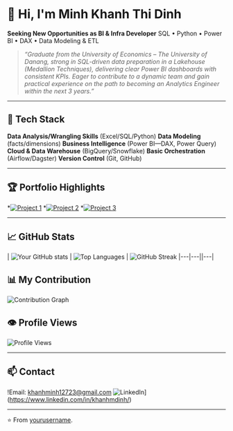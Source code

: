 # 👋 Hi, I'm **Minh Khanh Thi Dinh**

**Seeking New Opportunities as BI & Infra Developer**
SQL • Python • Power BI • DAX • Data Modeling & ETL

> *“Graduate from the University of Economics – The University of Danang, strong in SQL-driven data preparation in a Lakehouse (Medallion Techniques), delivering clear Power BI dashboards with consistent KPIs. Eager to contribute to a dynamic team and gain practical experience on the path to becoming an Analytics Engineer within the next 3 years.”*

---

## 🧰 Tech Stack

**Data Analysis/Wrangling Skills** (Excel/SQL/Python)
**Data Modeling** (facts/dimensions)
**Business Intelligence** (Power BI—DAX, Power Query)
**Cloud & Data Warehouse** (BigQuery/Snowflake)
**Basic Orchestration** (Airflow/Dagster)
**Version Control** (Git, GitHub)

---

## 🏆 Portfolio Highlights
*[![Project 1](https://github-readme-stats.vercel.app/api/pin/?username=khanhmdinh&repo=project1&theme=radical)](https://github.com/khanhmdinh/khanhmdinh.github.io/tree/main/01_End-to-End%20Azure%20Databricks%20Lakehouse%20%E2%80%93%20Traffic%20%26%20Roads%20Analytics)
*[![Project 2](https://github-readme-stats.vercel.app/api/pin/?username=khanhmdinh&repo=project2&theme=radical)]([https://github.com/yourusername/project2](https://github.com/khanhmdinh/khanhmdinh.github.io/tree/main/02_Microsoft%20Fabric%20LMS%20Lakehouse%20%E2%80%93%20Incremental%20Medallion%20Pipeline))
*[![Project 3](https://github-readme-stats.vercel.app/api/pin/?username=khanhmdinh&repo=project3&theme=radical)](https://github.com/khanhmdinh/khanhmdinh.github.io/tree/main/03_Housing%20Finance%20Market%20Analytics)

---

## 📈 GitHub Stats

| ![Your GitHub stats](https://github-readme-stats.vercel.app/api?username=khanhmdinh&show_icons=true&theme=radical) | ![Top Languages](https://github-readme-stats.vercel.app/api/top-langs/?username=khanhmdinh&layout=compact&theme=radical) | ![GitHub Streak](https://github-readme-streak-stats.herokuapp.com/?user=khanhmdinh&theme=radical)
|---|---||---|

## 📊 My Contribution
![Contribution Graph](https://activity-graph.herokuapp.com/graph?username=khanhmdinh&theme=react-dark)

## 👁️ Profile Views
![Profile Views](https://komarev.com/ghpvc/?username=khanhmdinh&color=blueviolet)

---

## 📫 Contact
!Email: khanhminh12723@gmail.com
![LinkedIn](https://img.shields.io/badge/LinkedIn-Connect-blue)](https://www.linkedin.com/in/khanhmdinh/)

---

⭐️ From [yourusername](https://github.com/khanhmdinh).
